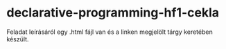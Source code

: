 # declarative-programming-hf1-cekla

Feladat leírásáról egy .html fájl van és a linken megjelölt tárgy keretében készült.
